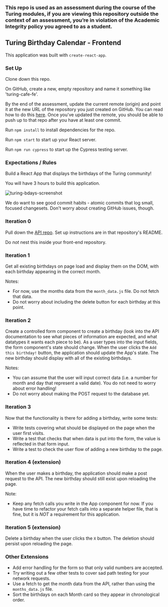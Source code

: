 ### This repo is used as an assessment during the course of the Turing modules, if you are viewing this repository outside the context of an assessment, you’re in violation of the Academic Integrity policy you agreed to as a student.

## Turing Birthday Calendar - Frontend

This application was built with `create-react-app`.

### Set Up

Clone down this repo.

On GitHub, create a new, empty repository and name it something like 'turing-cafe-fe'.

By the end of the assessment, update the current remote (origin) and point it at the new URL of the repository you just created on GitHub. You can read how to do this [here](https://help.github.com/en/articles/changing-a-remotes-url). Once you've updated the remote, you should be able to push up to that repo after you have at least one commit.

Run `npm install` to install dependencies for the repo.

Run `npm start` to start up your React server.

Run `npm run cypress` to start up the Cypress testing server.

### Expectations / Rules

Build a React App that displays the birthdays of the Turing community!

You will have 3 hours to build this application.

![turing-bdays-screenshot](https://user-images.githubusercontent.com/51416773/132622036-217cc0ad-da6b-464a-9b8a-f4bc015dbddb.png)

We do want to see good commit habits - atomic commits that log small, focused changesets. Don't worry about creating GitHub issues, though.

### Iteration 0

Pull down the [API repo](https://github.com/turingschool-examples/birthday-calendar-api). Set up instructions are in that repository's README.

Do *not* nest this inside your front-end repository.

### Iteration 1

Get all existing birthdays on page load and display them on the DOM, with each birthday appearing in the correct month. 

Notes:  
- For now, use the months data from the `month_data.js` file. Do not fetch that data. 
- Do not worry about including the delete button for each birthday at this point.

### Iteration 2

Create a controlled form component to create a birthday (look into the API documentation to see what pieces of information are expected, and what datatypes it wants each piece to be). As a user types into the input fields, the form component's state should change.  When the user clicks the `Add this birthday!` button, the application should update the App's state.  The new birthday should display with all of the existing birthdays. 

Notes:  
- You can assume that the user will input correct data (i.e. a number for month and day that represent a valid date). You do not need to worry about error handling!  
- Do not worry about making the POST request to the database yet.  

### Iteration 3

Now that the functionality is there for adding a birthday, write some tests:
* Write tests covering what should be displayed on the page when the user first visits.
* Write a test that checks that when data is put into the form, the value is reflected in that form input.
* Write a test to check the user flow of adding a new birthday to the page.

### Iteration 4 (extension)

When the user makes a birthday, the application should make a post request to the API. The new birthday should still exist upon reloading the page.

Note:  
- Keep any fetch calls you write in the App component for now. If you have time to refactor your fetch calls into a separate helper file, that is fine, but it is *NOT* a requirement for this application.

### Iteration 5 (extension)

Delete a birthday when the user clicks the `X` button.  The deletion should persist upon reloading the page.

### Other Extensions
* Add error handling for the form so that only valid numbers are accepted. 
* Try writing out a few other tests to cover sad path testing for your network requests.
* Use a fetch to get the month data from the API, rather than using the `months_data.js` file.
* Sort the birthdays on each Month card so they appear in chronological order.
